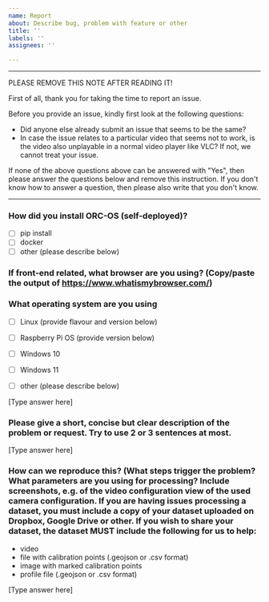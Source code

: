 ```yaml
---
name: Report
about: Describe bug, problem with feature or other
title: ''
labels: ''
assignees: ''

---
```


****************************************
PLEASE REMOVE THIS NOTE AFTER READING IT!

First of all, thank you for taking the time to report an issue.

Before you provide an issue, kindly first look at the following questions:
- Did anyone else already submit an issue that seems to be the same?
- In case the issue relates to a particular video that seems not to work, is the video also unplayable in a normal video player like VLC? If not, we cannot treat your issue.

If none of the above questions above can be answered with "Yes", then please answer the questions below and remove this instruction. If you don't know how to answer a question, then please also write that you don't know.
****************************************
### How did you install ORC-OS (self-deployed)?
- [ ] pip install
- [ ] docker
- [ ] other (please describe below)

### If front-end related, what browser are you using? (Copy/paste the output of https://www.whatismybrowser.com/)

### What operating system are you using
- [ ] Linux (provide flavour and version below)
- [ ] Raspberry Pi OS (provide version below)
- [ ] Windows 10
- [ ] Windows 11
- [ ] other (please describe below)



[Type answer here]

### Please give a short, concise but clear description of the problem or request. Try to use 2 or 3 sentences at most.

[Type answer here]

### How can we reproduce this? (What steps trigger the problem? What parameters are you using for processing? Include screenshots, e.g. of the video configuration view of the used camera configuration. If you are having issues processing a dataset, you must include a copy of your dataset uploaded on Dropbox, Google Drive or other. If you wish to share your dataset, the dataset MUST include the following for us to help:
- video
- file with calibration points (.geojson or .csv format)
- image with marked calibration points
- profile file (.geojson or .csv format)

[Type answer here]
